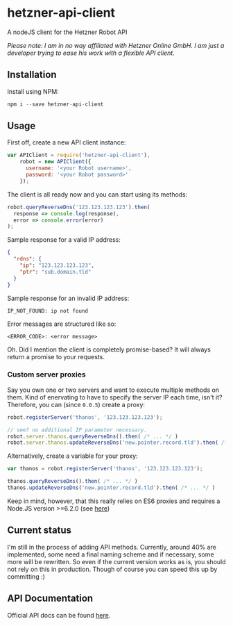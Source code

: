 # hetzner-api-client
A nodeJS client for the Hetzner Robot API  

*Please note: I am in no way affiliated with Hetzner Online GmbH. I am just a developer trying to ease his work with a flexible API client.*

## Installation
Install using NPM: 

````javascript
npm i --save hetzner-api-client
````

## Usage
First off, create a new API client instance:

````javascript
var APIClient = require('hetzner-api-client'),
    robot = new APIClient({
      username: '<your Robot username>',
      password: '<your Robot password>'
    });
````

The client is all ready now and you can start using its methods:

````javascript
robot.queryReverseDns('123.123.123.123').then(
  response => console.log(response),
  error => console.error(error)
);
````

Sample response for a valid IP address:

````json
{
  "rdns": {
    "ip": "123.123.123.123",
    "ptr": "sub.domain.tld"
  }
}
````

Sample response for an invalid IP address:

````
IP_NOT_FOUND: ip not found
````

Error messages are structured like so:

````
<ERROR_CODE>: <error message>
````

Oh. Did I mention the client is completely promise-based? It will always return a promise to your requests.

### Custom server proxies
Say you own one or two servers and want to execute multiple methods on them. Kind of enervating to have to specify the server IP each time, isn't it? Therefore, you can (since `0.0.5`) create a proxy:

````javascript
robot.registerServer('thanos', '123.123.123.123');

// see? no additional IP parameter necessary.
robot.server.thanos.queryReverseDns().then( /* ... */ )
robot.server.thanos.updateReverseDns('new.pointer.record.tld').then( /* ... */ )
````

Alternatively, create a variable for your proxy:

````javascript
var thanos = robot.registerServer('thanos', '123.123.123.123');

thanos.queryReverseDns().then( /* ... */ )
thanos.updateReverseDns('new.pointer.record.tld').then( /* ... */ )
````


Keep in mind, however, that this really relies on ES6 proxies and requires a Node.JS version >=6.2.0 (see [here](http://node.green/))

## Current status
I'm still in the process of adding API methods. Currently, around 40% are implemented, some need a final naming scheme and if necessary, some more will be rewritten. So even if the current version works as is, you should not rely on this in production. Though of course you can speed this up by committing :)

## API Documentation
Official API docs can be found [here](https://wiki.hetzner.de/index.php/Robot_Webservice/en).
